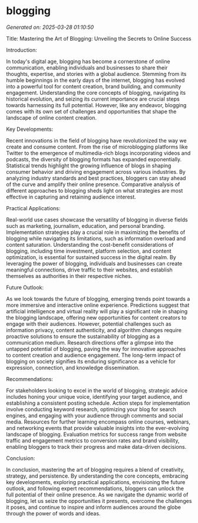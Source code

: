 # blogging

*Generated on: 2025-03-28 01:10:50*

Title: Mastering the Art of Blogging: Unveiling the Secrets to Online Success

Introduction:

In today's digital age, blogging has become a cornerstone of online communication, enabling individuals and businesses to share their thoughts, expertise, and stories with a global audience. Stemming from its humble beginnings in the early days of the internet, blogging has evolved into a powerful tool for content creation, brand building, and community engagement. Understanding the core concepts of blogging, navigating its historical evolution, and seizing its current importance are crucial steps towards harnessing its full potential. However, like any endeavor, blogging comes with its own set of challenges and opportunities that shape the landscape of online content creation.

Key Developments:

Recent innovations in the field of blogging have revolutionized the way we create and consume content. From the rise of microblogging platforms like Twitter to the emergence of multimedia-rich blogs incorporating videos and podcasts, the diversity of blogging formats has expanded exponentially. Statistical trends highlight the growing influence of blogs in shaping consumer behavior and driving engagement across various industries. By analyzing industry standards and best practices, bloggers can stay ahead of the curve and amplify their online presence. Comparative analysis of different approaches to blogging sheds light on what strategies are most effective in capturing and retaining audience interest.

Practical Applications:

Real-world use cases showcase the versatility of blogging in diverse fields such as marketing, journalism, education, and personal branding. Implementation strategies play a crucial role in maximizing the benefits of blogging while navigating its limitations, such as information overload and content saturation. Understanding the cost-benefit considerations of blogging, including time investment, platform selection, and content optimization, is essential for sustained success in the digital realm. By leveraging the power of blogging, individuals and businesses can create meaningful connections, drive traffic to their websites, and establish themselves as authorities in their respective niches.

Future Outlook:

As we look towards the future of blogging, emerging trends point towards a more immersive and interactive online experience. Predictions suggest that artificial intelligence and virtual reality will play a significant role in shaping the blogging landscape, offering new opportunities for content creators to engage with their audiences. However, potential challenges such as information privacy, content authenticity, and algorithm changes require proactive solutions to ensure the sustainability of blogging as a communication medium. Research directions offer a glimpse into the untapped potential of blogging, paving the way for innovative approaches to content creation and audience engagement. The long-term impact of blogging on society signifies its enduring significance as a vehicle for expression, connection, and knowledge dissemination.

Recommendations:

For stakeholders looking to excel in the world of blogging, strategic advice includes honing your unique voice, identifying your target audience, and establishing a consistent posting schedule. Action steps for implementation involve conducting keyword research, optimizing your blog for search engines, and engaging with your audience through comments and social media. Resources for further learning encompass online courses, webinars, and networking events that provide valuable insights into the ever-evolving landscape of blogging. Evaluation metrics for success range from website traffic and engagement metrics to conversion rates and brand visibility, enabling bloggers to track their progress and make data-driven decisions.

Conclusion:

In conclusion, mastering the art of blogging requires a blend of creativity, strategy, and persistence. By understanding the core concepts, embracing key developments, exploring practical applications, envisioning the future outlook, and following expert recommendations, bloggers can unlock the full potential of their online presence. As we navigate the dynamic world of blogging, let us seize the opportunities it presents, overcome the challenges it poses, and continue to inspire and inform audiences around the globe through the power of words and ideas.
